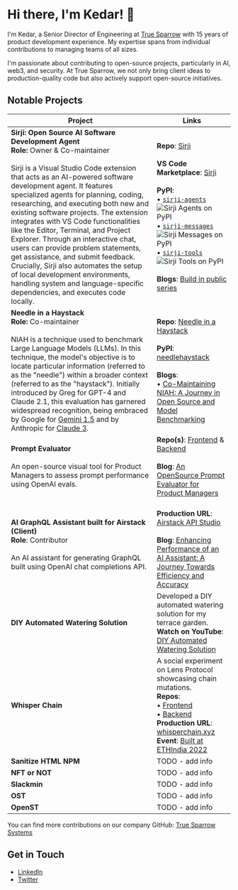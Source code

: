 # Hi there, I'm Kedar! 👋

I'm Kedar, a Senior Director of Engineering at [True Sparrow](https://truesparrow.com/) with 15 years of product development experience. My expertise spans from individual contributions to managing teams of all sizes.

I'm passionate about contributing to open-source projects, particularly in AI, web3, and security. At True Sparrow, we not only bring client ideas to production-quality code but also actively support open-source initiatives.

## Notable Projects

| Project     | Links |
|-------------|-----------------|
| **Sirji: Open Source AI Software Development Agent**<br>**Role:** Owner & Co-maintainer<br><br>Sirji is a Visual Studio Code extension that acts as an AI-powered software development agent. It features specialized agents for planning, coding, researching, and executing both new and existing software projects. The extension integrates with VS Code functionalities like the Editor, Terminal, and Project Explorer. Through an interactive chat, users can provide problem statements, get assistance, and submit feedback. Crucially, Sirji also automates the setup of local development environments, handling system and language-specific dependencies, and executes code locally.|**Repo**: [Sirji](https://github.com/sirji-ai/sirji)<br><br>**VS Code Marketplace**: [Sirji](https://marketplace.visualstudio.com/items?itemName=TrueSparrow.sirji)<br><br>**PyPI**: <br> • [`sirji-agents`](https://pypi.org/project/sirji-agents/) ![Sirji Agents on PyPI](https://img.shields.io/pypi/v/sirji-agents.svg) <br> • [`sirji-messages`](https://pypi.org/project/sirji-messages/) ![Sirji Messages on PyPI](https://img.shields.io/pypi/v/sirji-messages.svg) <br> • [`sirji-tools`](https://pypi.org/project/sirji-tools/) ![Sirji Tools on PyPI](https://img.shields.io/pypi/v/sirji-tools.svg)<br><br>**Blogs**: [Build in public series](https://truesparrow.com/blog/tag/sirji/) |
| **Needle in a Haystack**<br>**Role:** Co-maintainer<br><br>NIAH is a technique used to benchmark Large Language Models (LLMs). In this technique, the model's objective is to locate particular information (referred to as the "needle") within a broader context (referred to as the "haystack"). Initially introduced by Greg for GPT-4 and Claude 2.1, this evaluation has garnered widespread recognition, being embraced by Google for [Gemini 1.5](https://blog.google/technology/ai/google-gemini-next-generation-model-february-2024/#performance:~:text=Gemini%201.5%20Pro%20maintains,as%201%20million%20tokens) and by Anthropic for [Claude 3](https://www.anthropic.com/news/claude-3-family#:~:text=the%20'needle%20in%20a%20haystack'%20(niah)%20evaluation%20measures%20a%20model's%20ability%20to%20accurately%20recall%20information%20from%20a%20vast%20corpus%20of%20data). | **Repo**: [Needle in a Haystack](https://github.com/gkamradt/LLMTest_NeedleInAHaystack) <br><br>**PyPI**: [needlehaystack](https://pypi.org/project/needlehaystack/) <br><br>**Blogs**: <br> • [Co-Maintaining NIAH: A Journey in Open Source and Model Benchmarking](https://truesparrow.com/blog/niah-journey-in-open-source-and-model-benchmarking/)|
| **Prompt Evaluator**<br><br>An open-source visual tool for Product Managers to assess prompt performance using OpenAI evals.| **Repo(s)**: [Frontend](https://github.com/TrueSparrowSystems/prompt-eval-fe) & [Backend](https://github.com/TrueSparrowSystems/prompt-eval-be)<br><br>**Blog**: [An OpenSource Prompt Evaluator for Product Managers](https://truesparrow.com/blog/prompt-evaluator-for-product-managers/) |
| **AI GraphQL Assistant built for Airstack (Client)**<br>**Role**: Contributor<br><br>An AI assistant for generating GraphQL built using OpenAI chat completions API.| <br>**Production URL**: [Airstack API Studio](https://app.airstack.xyz/api-studio)<br><br>**Blog**: [Enhancing Performance of an AI Assistant: A Journey Towards Efficiency and Accuracy](https://truesparrow.com/blog/enhancing-performance-of-an-ai-assistant/) |
| **DIY Automated Watering Solution** | Developed a DIY automated watering solution for my terrace garden. <br>**Watch on YouTube**: [DIY Automated Watering Solution](https://www.youtube.com/watch?v=_fPTQfk2qP4) |
| **Whisper Chain** | A social experiment on Lens Protocol showcasing chain mutations. <br>**Repos**: <br> • [Frontend](https://github.com/TrueSparrowSystems/whisper-chain-fe) <br> • [Backend](https://github.com/TrueSparrowSystems/whisper-chain-be) <br>**Production URL**: [whisperchain.xyz](https://whisperchain.xyz/) <br>**Event**: [Built at ETHIndia 2022](https://devfolio.co/projects/whisper-chain-53ed) |
| **Sanitize HTML NPM** | TODO - add info |
| **NFT or NOT** | TODO - add info |
| **Slackmin** | TODO - add info |
| **OST** | TODO - add info |
| **OpenST** | TODO - add info |

You can find more contributions on our company GitHub: [True Sparrow Systems](https://github.com/TrueSparrowSystems)

## Get in Touch
- [LinkedIn](https://www.linkedin.com/in/kedar-chandrayan/)
- [Twitter](https://twitter.com/TechieKedar)

